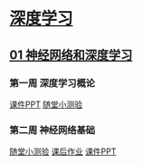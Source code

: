 # [深度学习](http://mooc.study.163.com/smartSpec/detail/1001319001.htm)
## [01 神经网络和深度学习](http://mooc.study.163.com/learn/2001281002?tid=2001392029#/learn/announce)
### 第一周 深度学习概论
[课件PPT]()
[随堂小测验](https://github.com/octocat9lee/deep-learning-specialization-coursera)
### 第二周 神经网络基础
[随堂小测验](https://github.com/octocat9lee/deep-learning-specialization-coursera)
[课后作业]()
[课件PPT]()
